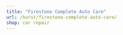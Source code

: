 ```yaml
---
title: "Firestone Complete Auto Care"
url: /hurst/firestone-complete-auto-care/
shop: car repair
---
```


